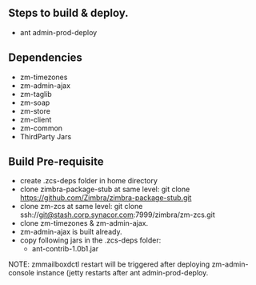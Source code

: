 ## Steps to build & deploy.

 - ant admin-prod-deploy

## Dependencies
- zm-timezones
- zm-admin-ajax
- zm-taglib
- zm-soap
- zm-store
- zm-client
- zm-common
- ThirdParty Jars

## Build Pre-requisite
- create .zcs-deps folder in home directory
- clone zimbra-package-stub at same level: git clone https://github.com/Zimbra/zimbra-package-stub.git 
- clone zm-zcs at same level: git clone ssh://git@stash.corp.synacor.com:7999/zimbra/zm-zcs.git 
- clone zm-timezones & zm-admin-ajax.
- zm-admin-ajax is built already.
- copy following jars in the .zcs-deps folder:
    - ant-contrib-1.0b1.jar

NOTE: zmmailboxdctl restart will be triggered after deploying zm-admin-console instance (jetty restarts after ant admin-prod-deploy.